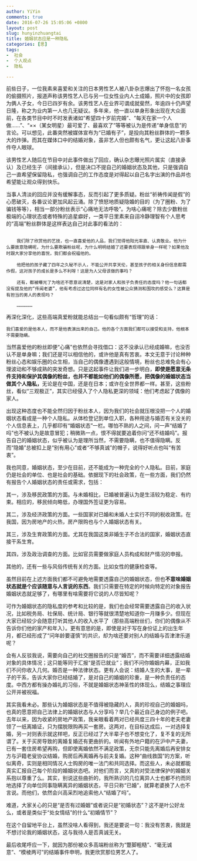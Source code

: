 ```yaml
---
author: YiYin
comments: true
date: 2016-07-26 15:05:06 +0800
layout: post
slug: hunyinzhuangtai
title: 婚姻状态应是一种隐私
categories: [思]
tags:
-  社会
-  个人观点
-  隐私

---
```


前些日子，一位我素来喜爱和关注的日本男性艺人被八卦杂志爆出了怀抱一名女孩的偷摄照片，报道声称该男性艺人已与另一位女性业内人士成婚，照片中的女孩即为俩人子女，今日已四岁有余。该男性艺人在业界可谓成就斐然，年逾四十仍声望日隆，称之为业内第一人也几无疑议。多年来，他一直以单身形象出现在大众面前，在各类节目中时不时发表诸如“希望四十岁前完婚”、“每天在家一个人做……”、“××（某女明星）最可爱了、最喜欢了”等等被认为是传递“单身信息”的言论。可以想见，此番突然被媒体宣布为“已婚有子”，是投向其粉丝群体的一颗多大的炸弹。而其在媒体口中的结婚对象，虽非艺人但也颇有名气，更让这起八卦事件夺人眼球。

该男性艺人随后在节目中对此事件做出了回应，确认杂志曝光照片属实（直接承认）及已经生子（间接承认），但是决口不提自己的婚姻状态及其他，只是强调自己一直希望保留隐私，也强调自己的工作态度是对得起以自己名字出演的作品并也希望能让观众得到快乐。

当事人清淡的回应并没有缓解事态，反而引起了更多质疑。粉丝“祈祷传闻是假”的心愿破灭，各番议论更加风起云涌。除了愤怒地质疑隐婚的目的（为了圈粉、为了骗钱等等），相当一部分粉丝表示“心痛地无法呼吸”。为啥心痛呢？除去少数粉丝极端的心理状态或者特殊的追星癖好，一类平日里素来自诩冷静理智有个人思考的“高端”粉丝群体是这样表达自己对此事的看法的：

<code>
	我们除了欣赏他的艺技，也一直喜爱他的人品，我们觉得他阳光率直、认真敬业。他为什么要故意隐瞒呢，为什么要欺骗粉丝呢，为什么明明结婚了还要表现得跟单身一样呢？如果他及时跟大家分享他的喜悦，我们都会祝福他的。<br>
	他把他的孩子藏了四年之久秘不示人，不能公开共享天伦，甚至孩子的相关身份信息都需作假，这对孩子的成长是多么不利呀！这是为人父母该做的事吗？<br>
	还有，都被曝光了为啥还不愿意说清楚，这是对家人和孩子负责任的态度吗？他一句话都没有提及他的“传闻老婆”，他有考虑过这位同样有名的女性被公众猜测和围攻的感受么？这算是有担当的男人的表现吗？<br>
	………………
</code>

再深化深化，这些高端真爱粉就能总结出一句看似颇有“哲理”的话：

<code>我们喜爱的是他本人，而不是他表演出来的自己。他的各个方面我们都可以接受和支持，他根本不需要隐瞒。</code>

当然喜爱他的粉丝即便“心痛”也依然会寻找借口：这不没承认已经成婚嘛，也没否认不是单身嘛；我们还是可以相信他的，或许他是真有苦衷。本文无意于讨论种种粉丝心态和娱乐圈的众生相，当自己的偶像遭遇到这般情境，粉丝也总难免会有心理波动和不够成熟的突发奇想。只是这起事件让我们进一步明白，<b>即使是愿意无条件支持和保护其偶像的粉丝，也并不都能如他们的偶像所愿，把偶像的婚姻状态当做其个人隐私，</b>无论是在中国，还是在日本；或许在全世界都一样。甚至，这些粉丝，看似“三观极正”，其实已经侵入了个人隐私更深的领域：他们考虑起了偶像的家人。

出现这种态度也不能全然归因于粉丝本人，因为我们的社会就压根没把一个人的婚姻状态看成是一种个人隐私。从体检登记到单位入职，各种用途与婚否有关没关的个人信息表上，几乎都印有“婚姻状态”一栏。哪怕不熟的人之间，问一声“结婚了吗”也不被认为是故意冒犯；稍微熟一点，恨不得就要追着你问“还不结婚吗”。报告自己的婚姻状态，似乎被认为是理所当然，不需要隐瞒，也不值得隐瞒。反而“隐婚”总被扣上是“别有用心”或者“不够真诚”的帽子，说得好听点也叫“有苦衷”。

我也同意，婚姻状态，至少在目前，还不能成为一种完全的个人隐私。目前，家庭仍是社会的单位、也是社会的基础。依据现下的社会政策，在一些方面，我们仍然有报告个人婚姻状态的责任或需求，包括：

其一，涉及移民政策的方面。与未婚相比，已婚被普遍认为是生活较为稳定、有约束。相应的，移民倾向略低，办理国外签证更为容易。

其二，涉及经济政策的方面。一些国家对已婚和未婚人士实行不同的税收政策。在我国，因为房地产的火热，房产限购也与个人婚姻状态有关。

其三，涉及生育政策的方面。尤其在我国这类非婚生子不合法的国家，婚姻状态直接干系生育。

其四，涉及政治调查的方面。比如官员需要做家庭人员构成和财产情况的申报。

其他的，还有一些与风俗传统有关的方面。比如女性的健康检查等。

虽然目前在上述方面我们都不可避免地需要透露自己的婚姻状态，但也<b>不意味婚姻状态就是个应该随意与人言说的东西</b>。我们只需要在特定的时候向特定的对象报告婚姻状态就足够了，有哪里有啥需要将它说的人尽皆知呢？

可作为婚姻状态的隐私度的参考和比较的是，我们也会经常需要透露自己的收入状况，比如税务局、社保局、统计局、银行等就很清楚地知道你一月赚多少。但现在大家已经较少会随意打听其他人的收入水平了（那些高端粉丝们，你们的偶像从不告诉你们他的家产和年入）。更有意思的是，即使是对于写在身份证上的出生年月，都已经形成了“问年龄要谨慎”的共识，却为啥还要对别人的结婚与否津津乐道呢？

会有人反驳我说，需要向自己的社交圈报告的只是“婚否”，而不需要详细透露结婚对象的具体情况；这只能等同于汇报“是否已就业”；我们不问你婚姻内幕，正如我们不问你收入几何。婚否是一种法律状态。更有人会说：结婚人生的大事，是一辈子的干系，告诉大家你已经结婚了，是对自己的婚姻的珍重，是一种负责任的态度。中西方都有操办婚礼的习俗，不就是婚姻状态神圣性的体现么，结婚之事理应公开并被祝福。

其实我看未必。那些认为婚姻状态是不值得被隐藏的人，真的珍视自己的婚姻吗，也真的愿意把自己法律上的婚姻状态与人分享吗？举几个最近自己身边的例子吧。去年以来，因为收紧的房地产政策，我亲眼看着两对已经共度三四十年的老夫老妻领了一纸离婚证，只为摆脱限购再买一套房。这两对，在目标达成后，一对选择复婚，另一对则表示就这样吧，反正已经过了大半辈子也不想变化了，复不复的无所谓了。关于买房导致的离婚复婚还有更曲折的。听闻有外地户籍的在沪中产夫妻，已有一套住房希望再购，但即使离婚依然不满足政策，无奈只能先离婚后再安排女方与沪籍老叟协议结婚，购房后再离婚再与前夫复婚。这种“曲线救国”的方案，听似离奇，实则是相同情况人士购房的唯一法门和共同选择。而这些人，未必就都能真实汇报自己每个阶段的婚姻状态吧。对他们而言，又真的对受法律保护的婚姻关系抱以尊重了么。其实，别说这些曲折的，我所熟识的几位离异人士也都不约而同地选择了向单位同事隐瞒离异的婚姻状态，平日只称“已婚”，就算老婆换了人也不言说。而他们，依然会兴高采烈地追索他人“结婚了吗”。

难道，大家关心的只是“是否有过婚姻”或者说只是“初婚状态”？这不是叶公好龙么，或者是类似于“处女情结”的什么“初婚情节”？

在这个自留地平台上，虽然没啥人看得到，我还是要说一句：我没有苦衷，我就是不想讨论我的婚姻状态，这与我待人是否真诚无关。

最后收尾呼应一下，就因为那份被众多高端粉丝称为“蹩脚粗糙”、“毫无诚意”、“模棱两可”的结婚事件申明，我更欣赏那位男艺人了。
